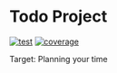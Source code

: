 # Todo Project

[![test](https://github.com/sbx0/todo/actions/workflows/build.yml/badge.svg)](https://github.com/sbx0/todo/actions/workflows/build.yml)
[![coverage](https://img.shields.io/badge/coverage-36%25-red.svg)](https://todo-code-coverage.sbx0.cn/)

Target: Planning your time
















